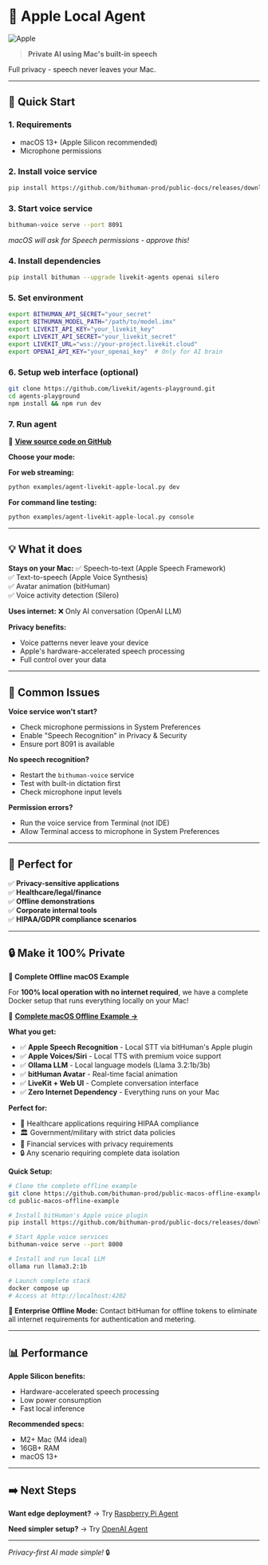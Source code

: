# 🍎 Apple Local Agent

![Apple](https://img.shields.io/badge/Apple-000000?style=for-the-badge&logo=apple&logoColor=white)

> **Private AI using Mac's built-in speech**

Full privacy - speech never leaves your Mac.

---

## 🚀 Quick Start

### 1. Requirements
- macOS 13+ (Apple Silicon recommended)
- Microphone permissions

### 2. Install voice service
```bash
pip install https://github.com/bithuman-prod/public-docs/releases/download/v0.1/bithuman_voice-1.3.2-py3-none-any.whl
```

### 3. Start voice service
```bash
bithuman-voice serve --port 8091
```
*macOS will ask for Speech permissions - approve this!*

### 4. Install dependencies
```bash
pip install bithuman --upgrade livekit-agents openai silero
```

### 5. Set environment
```bash
export BITHUMAN_API_SECRET="your_secret"
export BITHUMAN_MODEL_PATH="/path/to/model.imx"
export LIVEKIT_API_KEY="your_livekit_key"
export LIVEKIT_API_SECRET="your_livekit_secret"
export LIVEKIT_URL="wss://your-project.livekit.cloud"
export OPENAI_API_KEY="your_openai_key"  # Only for AI brain
```

### 6. Setup web interface (optional)
```bash
git clone https://github.com/livekit/agents-playground.git
cd agents-playground
npm install && npm run dev
```

### 7. Run agent

📁 **[View source code on GitHub](https://github.com/bithuman-prod/public-docs/blob/main/examples/agent-livekit-apple-local.py)**

**Choose your mode:**

**For web streaming:**
```bash
python examples/agent-livekit-apple-local.py dev
```

**For command line testing:**
```bash
python examples/agent-livekit-apple-local.py console
```

---

## 💡 What it does

**Stays on your Mac:**
✅ Speech-to-text (Apple Speech Framework)  
✅ Text-to-speech (Apple Voice Synthesis)  
✅ Avatar animation (bitHuman)  
✅ Voice activity detection (Silero)  

**Uses internet:**
❌ Only AI conversation (OpenAI LLM)

**Privacy benefits:**
- Voice patterns never leave your device
- Apple's hardware-accelerated speech processing
- Full control over your data

---

## 🔧 Common Issues

**Voice service won't start?**
- Check microphone permissions in System Preferences
- Enable "Speech Recognition" in Privacy & Security
- Ensure port 8091 is available

**No speech recognition?**
- Restart the `bithuman-voice` service
- Test with built-in dictation first
- Check microphone input levels

**Permission errors?**
- Run the voice service from Terminal (not IDE)
- Allow Terminal access to microphone in System Preferences

---

## 🎯 Perfect for

✅ **Privacy-sensitive applications**  
✅ **Healthcare/legal/finance**  
✅ **Offline demonstrations**  
✅ **Corporate internal tools**  
✅ **HIPAA/GDPR compliance scenarios**

---

## 🔒 Make it 100% Private

**🍎 Complete Offline macOS Example**

For **100% local operation with no internet required**, we have a complete Docker setup that runs everything locally on your Mac!

🚀 **[Complete macOS Offline Example →](https://github.com/bithuman-prod/public-macos-offline-example)**

**What you get:**
- ✅ **Apple Speech Recognition** - Local STT via bitHuman's Apple plugin
- ✅ **Apple Voices/Siri** - Local TTS with premium voice support  
- ✅ **Ollama LLM** - Local language models (Llama 3.2:1b/3b)
- ✅ **bitHuman Avatar** - Real-time facial animation
- ✅ **LiveKit + Web UI** - Complete conversation interface
- ✅ **Zero Internet Dependency** - Everything runs on your Mac

**Perfect for:**
- 🏥 Healthcare applications requiring HIPAA compliance
- 🏛️ Government/military with strict data policies
- 💼 Financial services with privacy requirements
- 🔒 Any scenario requiring complete data isolation

**Quick Setup:**
```bash
# Clone the complete offline example
git clone https://github.com/bithuman-prod/public-macos-offline-example.git
cd public-macos-offline-example

# Install bitHuman's Apple voice plugin
pip install https://github.com/bithuman-prod/public-docs/releases/download/v0.1/bithuman_voice-1.3.2-py3-none-any.whl

# Start Apple voice services
bithuman-voice serve --port 8000

# Install and run local LLM
ollama run llama3.2:1b

# Launch complete stack
docker compose up
# Access at http://localhost:4202
```

**🌟 Enterprise Offline Mode:** Contact bitHuman for offline tokens to eliminate all internet requirements for authentication and metering.

---

## 📊 Performance

**Apple Silicon benefits:**
- Hardware-accelerated speech processing
- Low power consumption
- Fast local inference

**Recommended specs:**
- M2+ Mac (M4 ideal)  
- 16GB+ RAM
- macOS 13+

---

## ➡️ Next Steps

**Want edge deployment?** → Try [Raspberry Pi Agent](examples/livekit-raspberry-pi.md)

**Need simpler setup?** → Try [OpenAI Agent](examples/livekit-openai-agent.md)

---

*Privacy-first AI made simple!* 🔒 